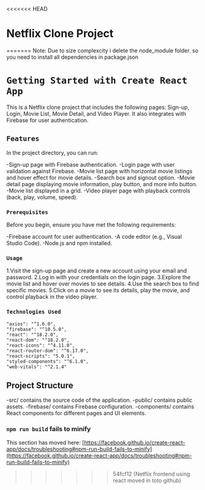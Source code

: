 <<<<<<< HEAD
# Netflix Clone Project
=======
Note: Due to size complexcity i delete the node_module folder. so you need to install all dependencies in package.json

# `Getting Started with Create React App`

This is a Netflix clone project that includes the following pages: Sign-up, Login, Movie List, Movie Detail, and Video Player. It also integrates with Firebase for user authentication.

## `Features`

In the project directory, you can run:

-Sign-up page with Firebase authentication.
-Login page with user validation against Firebase.
-Movie list page with horizontal movie listings and hover effect for movie details.
-Search box and signout option.
-Movie detail page displaying movie information, play button, and more info button.
-Movie list displayed in a grid.
-Video player page with playback controls (back, play, volume, speed).

### `Prerequisites`

Before you begin, ensure you have met the following requirements:

-Firebase account for user authentication.
-A code editor (e.g., Visual Studio Code).
-Node.js and npm installed.

### `Usage`

1.Visit the sign-up page and create a new account using your email and password.
2.Log in with your credentials on the login page.
3.Explore the movie list and hover over movies to see details.
4.Use the search box to find specific movies.
5.Click on a movie to see its details, play the movie, and control playback in the video player.

### `Technologies Used`

    "axios": "^1.6.0",
    "firebase": "^10.5.0",
    "react": "^18.2.0",
    "react-dom": "^18.2.0",
    "react-icons": "^4.11.0",
    "react-router-dom": "^6.17.0",
    "react-scripts": "5.0.1",
    "styled-components": "^6.1.0",
    "web-vitals": "^2.1.4"


## Project Structure

-src/ contains the source code of the application.
-public/ contains public assets.
-firebase/ contains Firebase configuration.
-components/ contains React components for different pages and UI elements.


### `npm run build` fails to minify

This section has moved here: [https://facebook.github.io/create-react-app/docs/troubleshooting#npm-run-build-fails-to-minify](https://facebook.github.io/create-react-app/docs/troubleshooting#npm-run-build-fails-to-minify)
>>>>>>> 54fcf12 (Netflix frontend using react moved in toto github)
